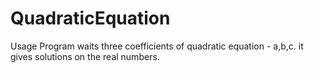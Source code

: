 # QuadraticEquation
Usage
Program waits three coefficients of quadratic equation - a,b,c. it gives solutions on the real numbers. 

